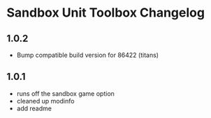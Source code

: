 # Sandbox Unit Toolbox Changelog

## 1.0.2

- Bump compatible build version for 86422 (titans)

## 1.0.1

- runs off the sandbox game option
- cleaned up modinfo
- add readme
